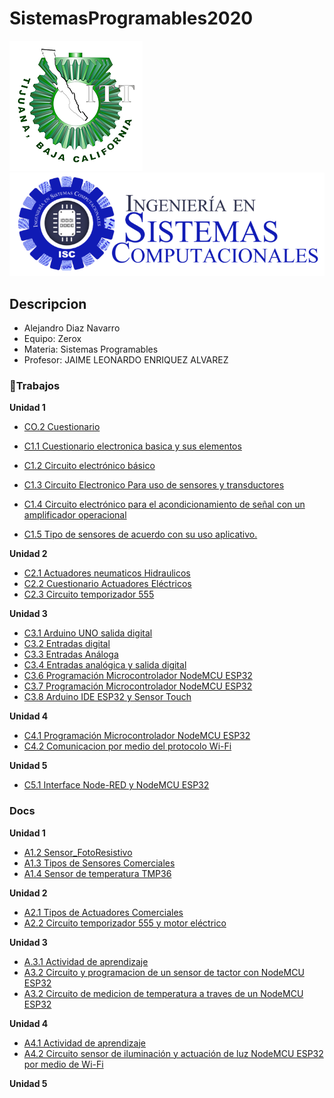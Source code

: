 # SistemasProgramables2020
![Tec](img/tec.png)
![Sistemas](img/Sistemas.png)

## Descripcion
* Alejandro Diaz Navarro
* Equipo: Zerox
* Materia: Sistemas Programables
* Profesor: JAIME LEONARDO ENRIQUEZ ALVAREZ
### :green_book:Trabajos
**Unidad 1**
* [CO.2 Cuestionario](/Trabajos/CO.2_AlejandroDiazNavarro_Zerox.md)
* [C1.1 Cuestionario electronica basica y sus elementos](Trabajos/C1.1_AlejandroDiazNavarro_Zerox.md)
* [C1.2 Circuito electrónico básico](/Trabajos/C1.2-AlejandroDiazNavarro_Zerox.md)
* [C1.3 Circuito Electronico Para uso de sensores y transductores](Trabajos/C1.3_AlejandroDiazNavarro_Zerox.md)
* [C1.4 Circuito electrónico para el acondicionamiento de señal con un amplificador operacional](Trabajos/C1.4_AlejandroDiazNavarro_Zerox.md)

* [C1.5 Tipo de sensores de acuerdo con su uso aplicativo.](/Trabajos/C1.5_AlejandroDiazNavarro_Zerox.md)

**Unidad 2**
* [C2.1 Actuadores neumaticos Hidraulicos](/Trabajos/C2.1_AlejandroDiazNavarro_Zerox.md)
* [C2.2 Cuestionario Actuadores Eléctricos](/Trabajos/C2.2_AlejandroDiazNavarro_Zerox.md)
* [C2.3 Circuito temporizador 555](/Trabajos/C2.3_AlejandroDiazNavarro_Zerox.md)

**Unidad 3**
* [C3.1 Arduino UNO salida digital](Trabajos/C3.1_AlejandroDiazNavarro_Zerox.md)
* [C3.2 Entradas digital](Trabajos/C3.2_AlejandroDiazNavarro_Zerox.md)
* [C3.3 Entradas Análoga](Trabajos/C3.3_AlejandroDiazNavarro_Zerox.md)
* [C3.4 Entradas analógica y salida digital](Trabajos/C3.4_AlejandroDiazNavarro_Zerox.md)
* [C3.6 Programación Microcontrolador NodeMCU ESP32](Trabajos/C3.6_AlejandroDiazNavarro_Zerox.md)
* [C3.7 Programación Microcontrolador NodeMCU ESP32](Trabajos/C3.7_AlejandroDiazNavarro_Zerox.md)
* [C3.8 Arduino IDE ESP32 y Sensor Touch](/Trabajos/C3.8_AlejandroDiazNavarro_Zerox.md)

**Unidad 4**
* [C4.1 Programación Microcontrolador NodeMCU ESP32](Trabajos/C4.1_AlejandroDiazNavarro.md)
* [C4.2 Comunicacion por medio del protocolo Wi-Fi](/Trabajos/C4.2_AlejandroDiazNavarro_Zerox.md)

**Unidad 5**
* [C5.1 Interface Node-RED y NodeMCU ESP32](/Trabajos/C5.1_AlejandroDiazNavarro_Zerox.md)

### Docs
**Unidad 1**
* [A1.2 Sensor_FotoResistivo](Trabajos/A1.2.AlejandroDiazNavarro_Zerox.md)
* [A1.3 Tipos de Sensores Comerciales](/Trabajos/A1.3_AlejandroDiazNavarro_Zerox.md)
* [A1.4 Sensor de temperatura TMP36](/Trabajos/A1.4_AlejandroDiazNavarro_Zerox.md)
  
 **Unidad 2**
  * [A2.1 Tipos de Actuadores Comerciales](/Trabajos/A2.1_AlejandroDiazNavarro_Zerox.md)
  * [A2.2 Circuito temporizador 555 y motor eléctrico](Trabajos/A2.2_AlejandroDiazNavarro_Zerox.md)

**Unidad 3**
* [A.3.1 Actividad de aprendizaje](Trabajos/A3.1_AlejandroDiazNavarro_Zerox.md)
* [A3.2 Circuito y programacion de un sensor de tactor con NodeMCU ESP32](/Trabajos/A3.2_AlejandroDiazNavarro_Zerox.md)
* [A3.2 Circuito de medicion de temperatura a traves de un NodeMCU ESP32](/Trabajos/A3.3_AlejandroDiazNavarro_Zerox.md)

**Unidad 4**
* [A4.1 Actividad de aprendizaje](Trabajos/A4.1_AlejandroDiazNarro_Zerox.md)
* [A4.2 Circuito sensor de iluminación y actuación de luz NodeMCU ESP32 por medio de Wi-Fi](Trabajos/A4.2_AlejandroDiazNavarro_Zerox.md)

**Unidad 5**